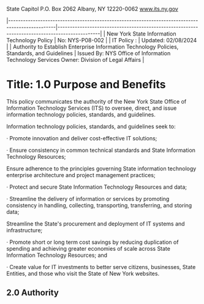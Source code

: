 State Capitol P.O. Box 2062 Albany, NY 12220-0062 www.its.ny.gov

|-------------------------------------------------------------------------------------------------|-----------------------------------------------------------------------------------------------|
| New York State Information Technology Policy                                                    | No:  NYS-P08-002                                                                              |
| IT Policy :                                                                                     | Updated:  02/08/2024                                                                          |
| Authority to Establish  Enterprise Information  Technology Policies,  Standards, and Guidelines | Issued By:  NYS Office of Information  Technology Services  Owner:  Division of Legal Affairs |

# Title: **1.0 Purpose and Benefits**

This policy communicates the authority of the New York State Office of Information Technology Services (ITS) to oversee, direct, and issue information technology policies, standards, and guidelines.

Information technology policies, standards, and guidelines seek to:

· Promote innovation and deliver cost-effective IT solutions;

· Ensure consistency in common technical standards and State Information Technology Resources;

Ensure adherence to the principles governing State information technology enterprise architecture and project management practices;

· Protect and secure State Information Technology Resources and data;

· Streamline the delivery of information or services by promoting consistency in handling, collecting, transporting, transferring, and storing data;

Streamline the State's procurement and deployment of IT systems and infrastructure;

· Promote short or long term cost savings by reducing duplication of spending and achieving greater economies of scale across State Information Technology Resources; and

· Create value for IT investments to better serve citizens, businesses, State Entities, and those who visit the State of New York websites.

## **2.0 Authority**